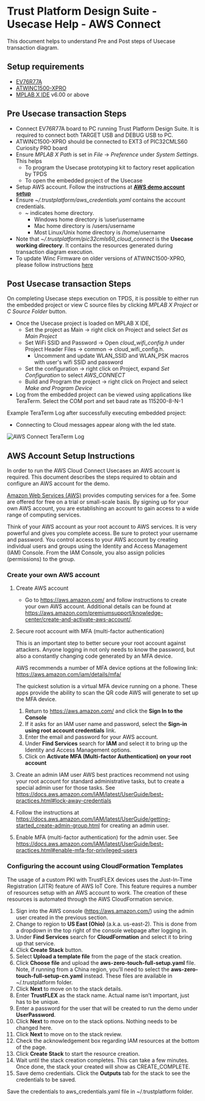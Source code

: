 # Trust Platform Design Suite - Usecase Help - AWS Connect

This document helps to understand Pre and Post steps of Usecase transaction diagram.

## Setup requirements
 - [EV76R77A](https://www.microchip.com/en-us/development-tool/EV76R77A)
 - [ATWINC1500-XPRO](https://www.microchip.com/en-us/development-tool/ATWINC1500-XPRO)
 - [MPLAB X IDE](https://www.microchip.com/en-us/development-tools-tools-and-software/mplab-x-ide) v6.00 or above

## Pre Usecase transaction Steps
 - Connect EV76R77A board to PC running Trust Platform Design Suite. It is required to connect both TARGET USB and DEBUG USB to PC.
 - ATWINC1500-XPRO should be connected to EXT3 of PIC32CMLS60 Curiosity PRO board
 - Ensure *MPLAB X Path* is set in *File* -> *Preference* under *System Settings*. This helps
    - To program the Usecase prototyping kit to factory reset application by TPDS
    - To open the embedded project of the Usecase
 - Setup AWS account. Follow the instructions at [**AWS demo account setup**](#aws-account-setup-instructions)
 - Ensure *~/.trustplatform/aws_credentials.yaml* contains the account credentials.
    - ~ indicates home directory.
        - Windows home directory is \user\username
        - Mac home directory is /users/username
        - Most Linux/Unix home directory is /home/username
 - Note that *~/.trustplatform/pic32cmls60_cloud_connect* is the **Usecase working directory**. It contains the resources generated during transaction diagram execution.
 - To update Winc Firmware on older versions of ATWINC1500-XPRO, please follow instructions [here](https://microchip-mplab-harmony.github.io/reference_apps/apps/sam_d21_iot/google_cloud_iot_core/utilities/readme.html)

## Post Usecase transaction Steps
On completing Usecase steps execution on TPDS, it is possible to either run the embedded project or view C source files by clicking *MPLAB X Project* or *C Source Folder* button.

- Once the Usecase project is loaded on MPLAB X IDE,
    - Set the project as Main -> right click on Project and select *Set as Main Project*
    - Set WiFi SSID and Password -> Open *cloud_wifi_config.h* under Project Header Files -> common -> cloud_wifi_config.h.
        - Uncomment and update WLAN_SSID and WLAN_PSK macros with user's wifi SSID and password
    - Set the configuration -> right click on Project, expand *Set Configuration* to select *AWS_CONNECT*
    - Build and Program the project -> right click on Project and select *Make and Program Device*
- Log from the embedded project can be viewed using applications like TeraTerm. Select the COM port and set baud rate as 115200-8-N-1

Example TeraTerm Log after successfully executing embedded project:

- Connecting to Cloud messages appear along with the led state.

![AWS Connect TeraTerm Log](images/aws_ttlog.png "AWS Connect TeraTerm Log")

## AWS Account Setup Instructions
In order to run the AWS Cloud Connect Usecases an AWS account is required. This document describes the steps required to obtain and configure an AWS account for the demo.

[Amazon Web Services (AWS)](https://aws.amazon.com/) provides computing services for a fee. Some are offered for free on a trial or small-scale basis. By signing up for your own AWS account, you are establishing an account to gain access to a wide range of computing services.

Think of your AWS account as your root account to AWS services. It is very powerful and gives you complete access. Be sure to protect your username and password. You control access to your AWS account by creating individual users and groups using the Identity and Access Management (IAM) Console. From the IAM Console, you also assign policies (permissions) to the group.

### Create your own AWS account
 1. Create AWS account
    - Go to https://aws.amazon.com/ and follow instructions to create your own AWS account. Additional details can be found at https://aws.amazon.com/premiumsupport/knowledge-center/create-and-activate-aws-account/.

 2. Secure root account with MFA (multi-factor authentication)

    This is an important step to better secure your root account against attackers. Anyone logging in not only needs to know the password, but also a constantly changing code generated by an MFA device.

    AWS recommends a number of MFA device options at the following link: https://aws.amazon.com/iam/details/mfa/

    The quickest solution is a virtual MFA device running on a phone. These apps provide the ability to scan the QR code AWS will generate to set up the MFA device.

    1. Return to https://aws.amazon.com/ and click the **Sign In to the Console**
    2. If it asks for an IAM user name and password, select the **Sign-in using root account credentials** link.
    3. Enter the email and password for your AWS account.
    4. Under **Find Services** search for **IAM** and select it to bring up the Identity and Access Management options.
    5. Click on **Activate MFA (Multi-factor Authentication) on your root account**

 3. Create an admin IAM user AWS best practices recommend not using your root account for standard administrative tasks, but to create a special admin user for those tasks. See https://docs.aws.amazon.com/IAM/latest/UserGuide/best-practices.html#lock-away-credentials

 4. Follow the instructions at https://docs.aws.amazon.com/IAM/latest/UserGuide/getting-started_create-admin-group.html for creating an admin user.

 5. Enable MFA (multi-factor authentication) for the admin user. See https://docs.aws.amazon.com/IAM/latest/UserGuide/best-practices.html#enable-mfa-for-privileged-users


### Configuring the account using CloudFormation Templates

The usage of a custom PKI with TrustFLEX devices uses the Just-In-Time Registration (JITR) feature of AWS IoT Core. This feature requires a number of resources setup with an AWS account to work. The creation of these resources is automated through the AWS CloudFormation service.

1. Sign into the AWS console (https://aws.amazon.com/) using the admin user created in the previous section.
2. Change to region to **US East (Ohio)** (a.k.a. us-east-2). This is done from a dropdown in the top right of the console webpage after logging in.
3. Under **Find Services** search for **CloudFormation** and select it to bring up that service.
4. Click **Create Stack** button.
5. Select **Upload a template file** from the page of the stack creation.
6. Click **Choose file** and upload the **aws-zero-touch-full-setup.yaml** file. Note, if running from a China region, you’ll need to select the **aws-zero-touch-full-setup-cn.yaml** instead. These files are available in ~/.trustplatform folder.
7. Click **Next** to move on to the stack details.
8. Enter **TrustFLEX** as the stack name. Actual name isn’t important, just has to be unique.
9. Enter a password for the user that will be created to run the demo under **UserPassword**.
10. Click **Next** to move on to the stack options. Nothing needs to be changed here.
11. Click **Next** to move on to the stack review.
12. Check the acknowledgement box regarding IAM resources at the bottom of the page.
13. Click **Create Stack** to start the resource creation.
14. Wait until the stack creation completes. This can take a few minutes. Once done, the stack your created will show as CREATE_COMPLETE.
15. Save demo credentials. Click the **Outputs** tab for the stack to see the credentials to be saved.

Save the credentials to aws_credentials.yaml file in ~/.trustplatform folder.